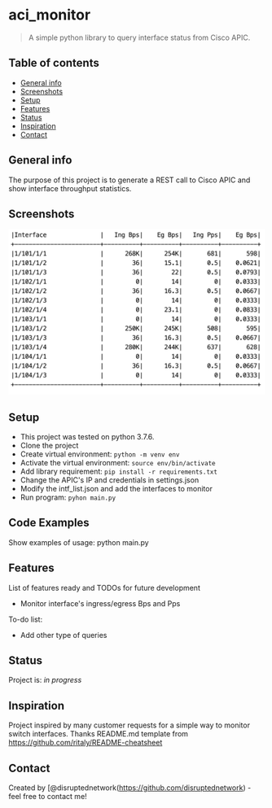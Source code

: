 # aci_monitor
> A simple python library to query interface status from Cisco APIC.

## Table of contents
* [General info](#general-info)
* [Screenshots](#screenshots)
* [Setup](#setup)
* [Features](#features)
* [Status](#status)
* [Inspiration](#inspiration)
* [Contact](#contact)

## General info
The purpose of this project is to generate a REST call to Cisco APIC and show interface throughput statistics.

## Screenshots
![Example screenshot](./img/aci_monitor_screenshot.png)

## Setup
* This project was tested on python 3.7.6.
* Clone the project
* Create virtual environment: `python -m venv env`
* Activate the virtual environment: `source env/bin/activate`
* Add library requirement: `pip install -r requirements.txt`
* Change the APIC's IP and credentials in settings.json
* Modify the intf_list.json and add the interfaces to monitor
* Run program: `pyhon main.py`

## Code Examples
Show examples of usage:
python main.py

## Features
List of features ready and TODOs for future development
* Monitor interface's ingress/egress Bps and Pps

To-do list:
* Add other type of queries

## Status
Project is: _in progress_

## Inspiration
Project inspired by many customer requests for a simple way to monitor switch interfaces.
Thanks README.md template from https://github.com/ritaly/README-cheatsheet

## Contact
Created by [@disruptednetwork(https://github.com/disruptednetwork) - feel free to contact me!
